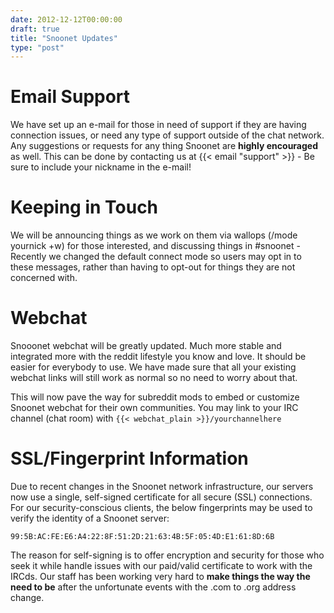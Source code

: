 ```yaml
---
date: 2012-12-12T00:00:00
draft: true
title: "Snoonet Updates"
type: "post"
---
```


# Email Support

We have set up an e-mail for those in need of support if they are having connection issues, or need any type of support outside of the chat network. Any suggestions or requests for any thing Snoonet are **highly encouraged** as well. This can be done by contacting us at {{< email "support" >}} - Be sure to include your nickname in the e-mail!

# Keeping in Touch

We will be announcing things as we work on them via wallops (/mode yournick +w) for those interested, and discussing things in #snoonet - Recently we changed the default connect mode so users may opt in to these messages, rather than having to opt-out for things they are not concerned with.

# Webchat

Snooonet webchat will be greatly updated. Much more stable and integrated more with the reddit lifestyle you know and love. It should be easier for everybody to use. We have made sure that all your existing webchat links will still work as normal so no need to worry about that.

This will now pave the way for subreddit mods to embed or customize Snoonet webchat for their own communities. You may link to your IRC channel (chat room) with `{{< webchat_plain >}}/yourchannelhere`

# SSL/Fingerprint Information

Due to recent changes in the Snoonet network infrastructure, our servers now use a single, self-signed certificate for all secure (SSL) connections. For our security-conscious clients, the below fingerprints may be used to verify the identity of a Snoonet server:

`99:5B:AC:FE:E6:A4:22:8F:51:2D:21:63:4B:5F:05:4D:E1:61:8D:6B`

The reason for self-signing is to offer encryption and security for those who seek it while handle issues with our paid/valid certificate to work with the IRCds. Our staff has been working very hard to **make things the way the need to be** after the unfortunate events with the .com to .org address change.
